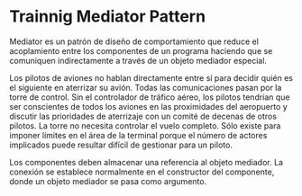# Trainnig Mediator Pattern

Mediator es un patrón de diseño de comportamiento que reduce el acoplamiento entre los componentes de un programa haciendo que se comuniquen indirectamente a través de un objeto mediador especial.

Los pilotos de aviones no hablan directamente entre sí para decidir quién es el siguiente en aterrizar su avión. Todas las comunicaciones pasan por la torre de control.
Sin el controlador de tráfico aéreo, los pilotos tendrían que ser conscientes de todos los aviones en las proximidades del aeropuerto y discutir las prioridades de aterrizaje con un comité de decenas de otros pilotos.
La torre no necesita controlar el vuelo completo. Sólo existe para imponer límites en el área de la terminal porque el número de actores implicados puede resultar difícil de gestionar para un piloto.

Los componentes deben almacenar una referencia al objeto mediador. La conexión se establece normalmente en el constructor del componente, donde un objeto mediador se pasa como argumento.